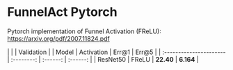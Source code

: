 # FunnelAct Pytorch
Pytorch implementation of Funnel Activation (FReLU): https://arxiv.org/pdf/2007.11824.pdf

|                          |            |       Validation      |
|        Model             | Activation |   Err@1   |   Err@5   |
| :----------------------  | :--------: | :------:  | :------:  |
|    ResNet50              |  FReLU     | **22.40** | **6.164** |
